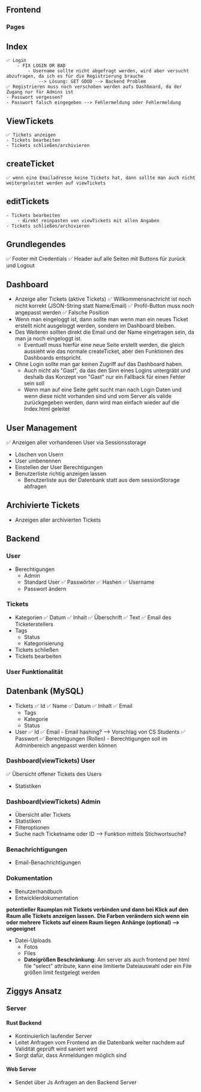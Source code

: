 ## Frontend
### Pages

## Index
    ✅ Login
        - FIX LOGIN OR BAD
            - Username sollte nicht abgefragt werden, wird aber versucht abzufragen, da ich es für die Registrierung brauche
                --> Lösung: GET GOOD --> Backend Problem
    ✅ Registrieren muss noch verschoben werden aufs Dashboard, da der Zugang nur für Admins ist
    - Passwort vergessen?
    - Passwort falsch eingegeben --> Fehlermeldung oder Fehlermeldung

## ViewTickets
    ✅ Tickets anzeigen
    - Tickets bearbeiten
    - Tickets schließen/archivieren

## createTicket
    ✅ wenn eine Emailadresse keine Tickets hat, dann sollte man auch nicht weitergeleitet werden auf viewTickets

## editTickets
    - Tickets bearbeiten
        - direkt reinpasten von viewTickets mit allen Angaben
    - Tickets schließen/archivieren

## Grundlegendes
✅ Footer mit Credentials
✅ Header auf alle Seiten mit Buttons für zurück und Logout 

## Dashboard
- Anzeige aller Tickets (aktive Tickets)
✅ Willkommensnachricht ist noch nicht korrekt (JSON-String statt Name/Email)
✅ Profil-Button muss noch angepasst werden
    ✅ Falsche Position
- Wenn man eingeloggt ist, dann sollte man wenn man ein neues Ticket erstellt nicht ausgeloggt werden, sondern im Dashboard bleiben.
- Des Weiteren sollten direkt die Email und der Name eingetragen sein, da man ja noch eingeloggt ist.
    - Eventuell muss hierfür eine neue Seite erstellt werden, die gleich aussieht wie das normale createTicket, aber den Funktionen des Dashboards entspricht.
- Ohne Login sollte man gar keinen Zugriff auf das Dashboard haben. 
    - Auch nicht als "Gast", da das den Sinn eines Logins untergräbt und deshalb das Konzept von "Gast" nur ein Fallback für einen Fehler sein soll
    - Wenn man auf eine Seite geht sucht man nach Login Daten und wenn diese nicht vorhanden sind und vom Server als valide zurückgegeben werden, dann wird man einfach wieder auf die Index.html geleitet

## User Management
✅ Anzeigen aller vorhandenen User via Sessionsstorage
- Löschen von Usern
- User umbenennen
- Einstellen der User Berechtigungen
- Benutzerliste richtig anzeigen lassen 
    - Benutzerliste aus der Datenbank statt aus dem sessionStorage abfragen

## Archivierte Tickets
- Anzeigen aller archivierten Tickets


## Backend
### User
- Berechtigungen
    - Admin
    - Standard User
✅ Passwörter
    ✅ Hashen
✅ Username
    - Passwort ändern

### Tickets
- Kategorien
✅ Datum
✅ Inhalt
    ✅ Überschrift
    ✅ Text
✅ Email des Ticketerstellers
- Tags
    - Status
    - Kategorisierung
- Tickets schließen
- Tickets bearbeiten

### User Funktionalität
## Datenbank (MySQL)
- Tickets
    ✅ Id
    ✅ Name
    ✅ Datum
    ✅ Inhalt
    ✅ Email
    - Tags
    - Kategorie
    - Status
- User
    ✅ Id
    ✅ Email
        - Email hashing? --> Vorschlag von CS Students
    ✅ Passwort
    ✅ Berechtigungen (Rollen)
        - Berechtigungen soll im Adminbereich angepasst werden können

### Dashboard(viewTickets) User
✅ Übersicht offener Tickets des Users
- Statistiken

### Dashboard(viewTickets) Admin
- Übersicht aller Tickets
- Statistiken
- Filteroptionen
- Suche nach Ticketname oder ID --> Funktion mittels Stichwortsuche?

### Benachrichtigungen
- Email-Benachrichtigungen

### Dokumentation
- Benutzerhandbuch
- Entwicklerdokumentation

**potentieller Raumplan mit Tickets verbinden und dann bei Klick auf den Raum alle Tickets anzeigen lassen.**
**Die Farben verändern sich wenn ein oder mehrere Tickets auf einem Raum liegen**
**Anhänge (optional) --> ungeeignet**
- Datei-Uploads
    - Fotos
    - Files
    - **Dateigrößen Beschränkung**: Am server als auch frontend per html file "select" attribute, kann eine limitierte Dateiauswahl oder ein File größen  limit festgelegt werden


## Ziggys Ansatz

### Server
#### Rust Backend
- Kontinuierlich laufender Server
- Leitet Anfragen vom Frontend an die Datenbank weiter nachdem auf Validität geprüft wird saniert wird
- Sorgt dafür, dass Anmeldungen möglich sind

#### Web Server
- Sendet über Js Anfragen an den Backend Server